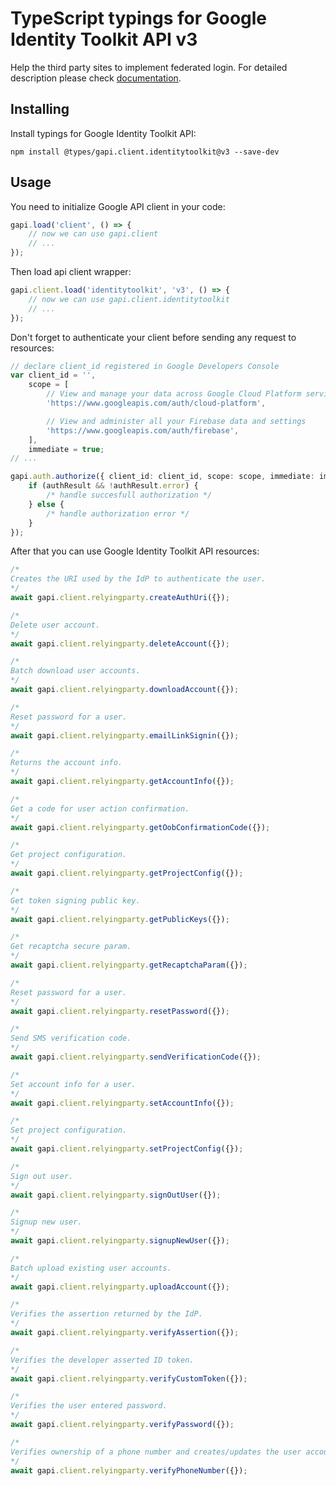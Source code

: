 # TypeScript typings for Google Identity Toolkit API v3

Help the third party sites to implement federated login.
For detailed description please check [documentation](https://developers.google.com/identity-toolkit/v3/).

## Installing

Install typings for Google Identity Toolkit API:

```
npm install @types/gapi.client.identitytoolkit@v3 --save-dev
```

## Usage

You need to initialize Google API client in your code:

```typescript
gapi.load('client', () => {
    // now we can use gapi.client
    // ...
});
```

Then load api client wrapper:

```typescript
gapi.client.load('identitytoolkit', 'v3', () => {
    // now we can use gapi.client.identitytoolkit
    // ...
});
```

Don't forget to authenticate your client before sending any request to resources:

```typescript
// declare client_id registered in Google Developers Console
var client_id = '',
    scope = [
        // View and manage your data across Google Cloud Platform services
        'https://www.googleapis.com/auth/cloud-platform',

        // View and administer all your Firebase data and settings
        'https://www.googleapis.com/auth/firebase',
    ],
    immediate = true;
// ...

gapi.auth.authorize({ client_id: client_id, scope: scope, immediate: immediate }, (authResult) => {
    if (authResult && !authResult.error) {
        /* handle succesfull authorization */
    } else {
        /* handle authorization error */
    }
});
```

After that you can use Google Identity Toolkit API resources:

```typescript
/* 
Creates the URI used by the IdP to authenticate the user.  
*/
await gapi.client.relyingparty.createAuthUri({});

/* 
Delete user account.  
*/
await gapi.client.relyingparty.deleteAccount({});

/* 
Batch download user accounts.  
*/
await gapi.client.relyingparty.downloadAccount({});

/* 
Reset password for a user.  
*/
await gapi.client.relyingparty.emailLinkSignin({});

/* 
Returns the account info.  
*/
await gapi.client.relyingparty.getAccountInfo({});

/* 
Get a code for user action confirmation.  
*/
await gapi.client.relyingparty.getOobConfirmationCode({});

/* 
Get project configuration.  
*/
await gapi.client.relyingparty.getProjectConfig({});

/* 
Get token signing public key.  
*/
await gapi.client.relyingparty.getPublicKeys({});

/* 
Get recaptcha secure param.  
*/
await gapi.client.relyingparty.getRecaptchaParam({});

/* 
Reset password for a user.  
*/
await gapi.client.relyingparty.resetPassword({});

/* 
Send SMS verification code.  
*/
await gapi.client.relyingparty.sendVerificationCode({});

/* 
Set account info for a user.  
*/
await gapi.client.relyingparty.setAccountInfo({});

/* 
Set project configuration.  
*/
await gapi.client.relyingparty.setProjectConfig({});

/* 
Sign out user.  
*/
await gapi.client.relyingparty.signOutUser({});

/* 
Signup new user.  
*/
await gapi.client.relyingparty.signupNewUser({});

/* 
Batch upload existing user accounts.  
*/
await gapi.client.relyingparty.uploadAccount({});

/* 
Verifies the assertion returned by the IdP.  
*/
await gapi.client.relyingparty.verifyAssertion({});

/* 
Verifies the developer asserted ID token.  
*/
await gapi.client.relyingparty.verifyCustomToken({});

/* 
Verifies the user entered password.  
*/
await gapi.client.relyingparty.verifyPassword({});

/* 
Verifies ownership of a phone number and creates/updates the user account accordingly.  
*/
await gapi.client.relyingparty.verifyPhoneNumber({});
```
